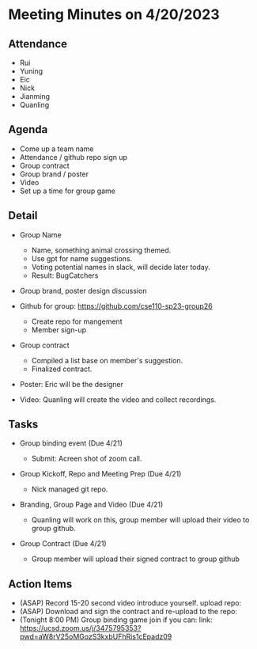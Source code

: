# Meeting Minutes on 4/20/2023

## Attendance
- Rui
- Yuning
- Eic
- Nick
- Jianming
- Quanling

## Agenda
- Come up a team name
- Attendance / github repo sign up
- Group contract
- Group brand / poster
- Video
- Set up a time for group game


## Detail
- Group Name
  - Name, something animal crossing themed.
  - Use gpt for name suggestions.
  - Voting potential names in slack, will decide later today.
  - Result: BugCatchers
- Group brand, poster design discussion

- Github for group: https://github.com/cse110-sp23-group26
  - Create repo for mangement
  - Member sign-up

- Group contract
  - Compiled a list base on member's suggestion.
  - Finalized contract.

- Poster: Eric will be the designer

- Video: Quanling will create the video and collect recordings.



## Tasks
- Group binding event (Due 4/21)
  - Submit: Acreen shot of zoom call.

- Group Kickoff, Repo and Meeting Prep (Due 4/21)
  - Nick managed git repo.

- Branding, Group Page and Video (Due 4/21)
  - Quanling will work on this, group member will upload their video to group github.

- Group Contract (Due 4/21)
  - Group member will upload their signed contract to group github




## Action Items
- (ASAP) Record 15-20 second video introduce yourself. upload repo:
- (ASAP) Download and sign the contract and re-upload to the repo: 
- (Tonight 8:00 PM) Group binding game join if you can: link: https://ucsd.zoom.us/j/3475795353?pwd=aW8rV25oMGozS3kxbUFhRis1cEpadz09



